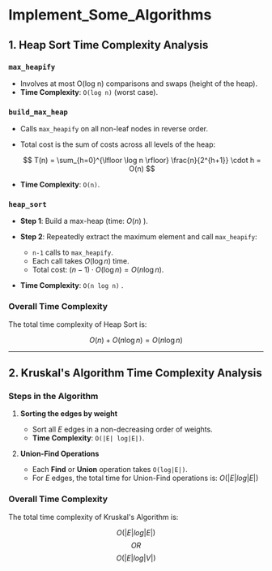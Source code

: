 # Implement_Some_Algorithms

## 1. Heap Sort Time Complexity Analysis

### `max_heapify`

- Involves at most O(log n) comparisons and swaps (height of the heap).
- **Time Complexity**: `O(log n)` (worst case).


### `build_max_heap`
- Calls `max_heapify` on all non-leaf nodes in reverse order.
- Total cost is the sum of costs across all levels of the heap:

  $$
  T(n) = \sum_{h=0}^{\lfloor \log n \rfloor} \frac{n}{2^{h+1}} \cdot h = O(n)
  $$

- **Time Complexity**: `O(n)`.

### `heap_sort`
- **Step 1**: Build a max-heap (time: $O(n)$ ).
- **Step 2**: Repeatedly extract the maximum element and call `max_heapify`:

  - `n-1` calls to `max_heapify`.
  - Each call takes $O(\log n)$ time.
  - Total cost: $(n-1) \cdot O(\log n) = O(n \log n)$.

- **Time Complexity**: `O(n log n)` .


### Overall Time Complexity
The total time complexity of Heap Sort is:

$$
O(n) + O(n \log n) = O(n \log n)
$$

---
## 2. Kruskal's Algorithm Time Complexity Analysis

### Steps in the Algorithm

1. **Sorting the edges by weight**
   - Sort all $E$ edges in a non-decreasing order of weights.
   - **Time Complexity**: `O(|E| log|E|)`.

2. **Union-Find Operations**

   - Each **Find** or **Union** operation takes `O(log|E|)`.  
   - For $E$ edges, the total time for Union-Find operations is: $O(|E| log |E|)$


### Overall Time Complexity
The total time complexity of Kruskal's Algorithm is:

$$O(|E| log |E|)$$ 
$$OR$$ 
$$O(|E| log |V|)$$

